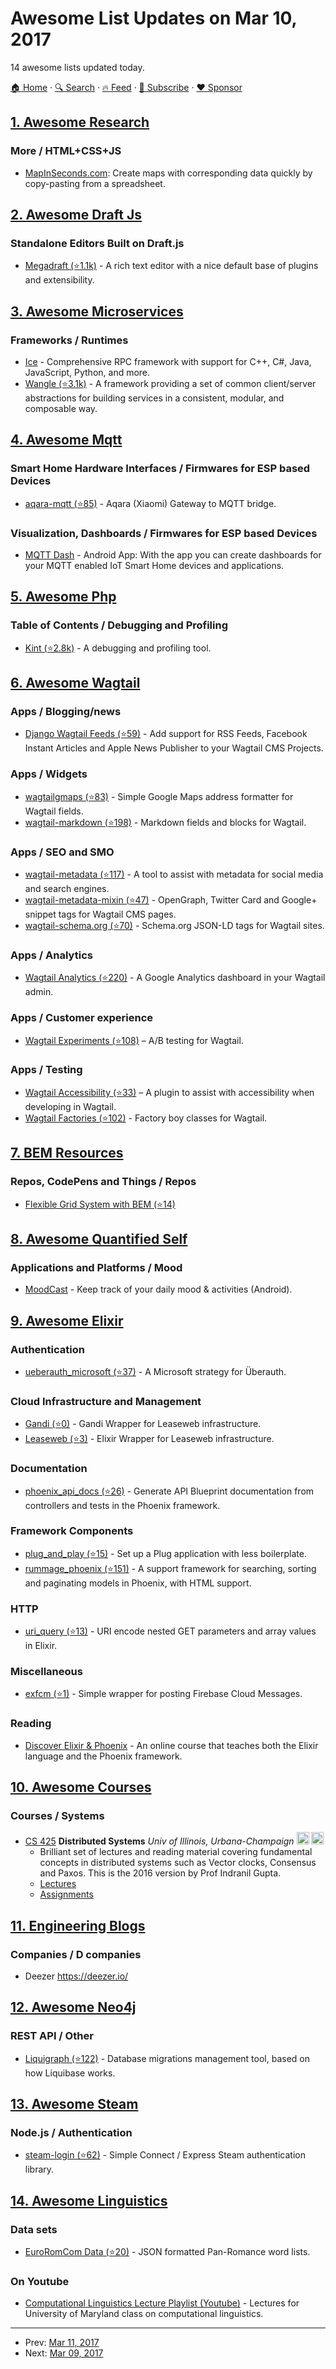 # Awesome List Updates on Mar 10, 2017

14 awesome lists updated today.

[🏠 Home](/README.md) · [🔍 Search](https://www.trackawesomelist.com/search/) · [🔥 Feed](https://www.trackawesomelist.com/rss.xml) · [📮 Subscribe](https://trackawesomelist.us17.list-manage.com/subscribe?u=d2f0117aa829c83a63ec63c2f&id=36a103854c) · [❤️  Sponsor](https://github.com/sponsors/theowenyoung)



## [1. Awesome Research](/content/emptymalei/awesome-research/README.md)

### More / HTML+CSS+JS

*   [MapInSeconds.com](http://www.mapinseconds.com/): Create maps with corresponding data quickly by copy-pasting from a spreadsheet.

## [2. Awesome Draft Js](/content/nikgraf/awesome-draft-js/README.md)

### Standalone Editors Built on Draft.js

*   [Megadraft (⭐1.1k)](https://github.com/globocom/megadraft) - A rich text editor with a nice default base of plugins and extensibility.

## [3. Awesome Microservices](/content/mfornos/awesome-microservices/README.md)

### Frameworks / Runtimes

*   [Ice](https://zeroc.com/) - Comprehensive RPC framework with support for C++, C#, Java, JavaScript, Python, and more.
*   [Wangle (⭐3.1k)](https://github.com/facebook/wangle) - A framework providing a set of common client/server abstractions for building services in a consistent, modular, and composable way.

## [4. Awesome Mqtt](/content/hobbyquaker/awesome-mqtt/README.md)

### Smart Home Hardware Interfaces / Firmwares for ESP based Devices

*   [aqara-mqtt (⭐85)](https://github.com/monster1025/aqara-mqtt) - Aqara (Xiaomi) Gateway to MQTT bridge.

### Visualization, Dashboards / Firmwares for ESP based Devices

*   [MQTT Dash](https://play.google.com/store/apps/details?id=net.routix.mqttdash\&hl=de) - Android App: With the app you can create dashboards for your MQTT enabled IoT Smart Home devices and applications.

## [5. Awesome Php](/content/ziadoz/awesome-php/README.md)

### Table of Contents / Debugging and Profiling

*   [Kint (⭐2.8k)](https://github.com/kint-php/kint) - A debugging and profiling tool.

## [6. Awesome Wagtail](/content/springload/awesome-wagtail/README.md)

### Apps / Blogging/news

*   [Django Wagtail Feeds (⭐59)](https://github.com/chrisdev/django-wagtail-feeds) - Add support for RSS Feeds, Facebook Instant Articles and Apple News Publisher to your Wagtail CMS Projects.

### Apps / Widgets

*   [wagtailgmaps (⭐83)](https://github.com/springload/wagtailgmaps) - Simple Google Maps address formatter for Wagtail fields.
*   [wagtail-markdown (⭐198)](https://github.com/torchbox/wagtail-markdown) - Markdown fields and blocks for Wagtail.

### Apps / SEO and SMO

*   [wagtail-metadata (⭐117)](https://github.com/takeflight/wagtail-metadata) - A tool to assist with metadata for social media and search engines.
*   [wagtail-metadata-mixin (⭐47)](https://github.com/bashu/wagtail-metadata-mixin) - OpenGraph, Twitter Card and Google+ snippet tags for Wagtail CMS pages.
*   [wagtail-schema.org (⭐70)](https://github.com/takeflight/wagtail-schema.org) - Schema.org JSON-LD tags for Wagtail sites.

### Apps / Analytics

*   [Wagtail Analytics (⭐220)](https://github.com/tomdyson/wagalytics) - A Google Analytics dashboard in your Wagtail admin.

### Apps / Customer experience

*   [Wagtail Experiments (⭐108)](https://github.com/torchbox/wagtail-experiments) – A/B testing for Wagtail.

### Apps / Testing

*   [Wagtail Accessibility (⭐33)](https://github.com/takeflight/wagtail-accessibility) – A plugin to assist with accessibility when developing in Wagtail.
*   [Wagtail Factories (⭐102)](https://github.com/mvantellingen/wagtail-factories) - Factory boy classes for Wagtail.

## [7. BEM Resources](/content/sturobson/BEM-resources/README.md)

### Repos, CodePens and Things / Repos

*   [Flexible Grid System with BEM (⭐14)](https://github.com/flexiblegs/flexiblegs-bem)

## [8. Awesome Quantified Self](/content/woop/awesome-quantified-self/README.md)

### Applications and Platforms / Mood

*   [MoodCast](https://2appstudio.com/moodcast/) - Keep track of your daily mood & activities (Android).

## [9. Awesome Elixir](/content/h4cc/awesome-elixir/README.md)

### Authentication

*   [ueberauth\_microsoft (⭐37)](https://github.com/swelham/ueberauth_microsoft) - A Microsoft strategy for Überauth.

### Cloud Infrastructure and Management

*   [Gandi (⭐0)](https://github.com/Ahamtech/elixir-Gandi) - Gandi Wrapper for Leaseweb infrastructure.
*   [Leaseweb (⭐3)](https://github.com/Ahamtech/elixir-leaseweb) - Elixir Wrapper for Leaseweb infrastructure.

### Documentation

*   [phoenix\_api\_docs (⭐26)](https://github.com/smoku/phoenix_api_docs) - Generate API Blueprint documentation from controllers and tests in the Phoenix framework.

### Framework Components

*   [plug\_and\_play (⭐15)](https://github.com/henrik/plug_and_play) - Set up a Plug application with less boilerplate.
*   [rummage\_phoenix (⭐151)](https://github.com/Excipients/rummage_phoenix) - A support framework for searching, sorting and paginating models in Phoenix, with HTML support.

### HTTP

*   [uri\_query (⭐13)](https://github.com/shhavel/uri_query) - URI encode nested GET parameters and array values in Elixir.

### Miscellaneous

*   [exfcm (⭐1)](https://github.com/Hajto/ExFCM) - Simple wrapper for posting Firebase Cloud Messages.

### Reading

*   [Discover Elixir & Phoenix](https://www.ludu.co/course/discover-elixir-phoenix/) - An online course that teaches both the Elixir language and the Phoenix framework.

## [10. Awesome Courses](/content/prakhar1989/awesome-courses/README.md)

### Courses / Systems

*   [CS 425](https://courses.engr.illinois.edu/cs425/fa2016/index.html) **Distributed Systems** *Univ of Illinois, Urbana-Champaign* <img src="https://assets-cdn.github.com/images/icons/emoji/unicode/1f4bb.png" width="20" height="20" alt="Assignments" title="Assignments" /> <img src="https://assets-cdn.github.com/images/icons/emoji/unicode/1f4da.png" width="20" height="20" alt="Readings" title="Readings" />
    *   Brilliant set of lectures and reading material covering fundamental concepts in distributed systems such as Vector clocks, Consensus and Paxos. This is the 2016 version by Prof Indranil Gupta.
    *   [Lectures](https://courses.engr.illinois.edu/cs425/fa2016/lectures.html)
    *   [Assignments](https://courses.engr.illinois.edu/cs425/fa2016/assignments.html)

## [11. Engineering Blogs](/content/kilimchoi/engineering-blogs/README.md)

### Companies / D companies

*   Deezer <https://deezer.io/>

## [12. Awesome Neo4j](/content/neueda/awesome-neo4j/README.md)

### REST API / Other

*   [Liquigraph (⭐122)](https://github.com/liquigraph/liquigraph) - Database migrations management tool, based on how Liquibase works.

## [13. Awesome Steam](/content/scholtzm/awesome-steam/README.md)

### Node.js / Authentication

*   [steam-login (⭐62)](https://github.com/cpancake/steam-login) - Simple Connect / Express Steam authentication library.

## [14. Awesome Linguistics](/content/theimpossibleastronaut/awesome-linguistics/README.md)

### Data sets

*   [EuroRomCom Data (⭐20)](https://github.com/kirkins/euroromcom) - JSON formatted Pan-Romance word lists.

### On Youtube

*   [Computational Linguistics Lecture Playlist (Youtube)](https://www.youtube.com/playlist?list=PLegWUnz91WfuPebLI97-WueAP90JO-15i) - Lectures for University of Maryland class on computational linguistics.

---

- Prev: [Mar 11, 2017](/content/2017/03/11/README.md)
- Next: [Mar 09, 2017](/content/2017/03/09/README.md)